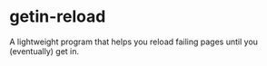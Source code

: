 # getin-reload
A lightweight program that helps you reload failing pages until you (eventually) get in.